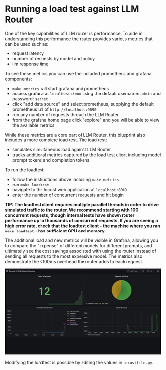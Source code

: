 # Running a load test against LLM Router

One of the key capabilities of LLM router is performance. To aide in understanding this performance the router provides various metrics that can be used such as:

- request latency
- number of requests by model and policy
- llm response time

To see these metrics you can use the included prometheus and grafana components:

- `make metrics` will start grafana and prometheus
- access grafana at `localhost:3000` using the default username: `admin` and password: `secret` 
- click "add data source" and select prometheus, supplying the default prometheus url of `http://localhost:9090`
- run any number of requests through the LLM Router
- from the grafana home page click "explore" and you will be able to view the available metrics

While these metrics are a core part of LLM Router, this blueprint also includes a more complete load test. The load test:
- simulates simultaneous load against LLM Router
- tracks additional metrics captured by the load test client including model prompt tokens and completion tokens

To run the loadtest: 
- follow the instructions above including `make metrics`    
- run `make loadtest`
- navigate to the locust web application at `localhost:8089`
- enter the number of concurrent requests and hit begin

**TIP: The loadtest client requires multiple parallel threads in order to drive simulated traffic to the router. We recommend starting with 100 concurrent requests, though internal tests have shown router performance up to thousands of concurrent requests. If you are seeing a high error rate, check that the loadtest client - the machine where you ran `make loadtest` - has sufficient CPU and memory.**

The additional load and new metrics will be visible in Grafana, allowing you to compare the "expense" of different models for different prompts, and ultimately see the cost savings associated with using the router instead of sending all requests to the most expensive model. The metrics also demonstrate the <100ms overhead the router adds to each request.

![grafana load test dashboard](../../assets/loadtest_dashboard.png)

Modifying the loadtest is possible by editing the values in `locustfile.py`. 
